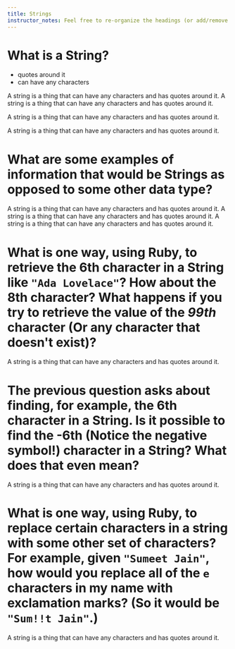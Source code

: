 ```yaml
---
title: Strings
instructor_notes: Feel free to re-organize the headings (or add/remove headings) below. We included the headings for your benefit, but it's 100% fine if you want to write your responses in some different structure.
---
```


# What is a String?

- quotes around it
- can have any characters

A string is a thing that can have any characters and has quotes around it. A string is a thing that can have any characters and has quotes around it. 

A string is a thing that can have any characters and has quotes around it. 

A string is a thing that can have any characters and has quotes around it. 

# What are some examples of information that would be Strings as opposed to some other data type?

A string is a thing that can have any characters and has quotes around it. A string is a thing that can have any characters and has quotes around it. A string is a thing that can have any characters and has quotes around it. 

# What is one way, using Ruby, to retrieve the 6th character in a String like `"Ada Lovelace"`? How about the 8th character? What happens if you try to retrieve the value of the _99th_ character (Or any character that doesn't exist)?

A string is a thing that can have any characters and has quotes around it. 

# The previous question asks about finding, for example, the 6th character in a String. Is it possible to find the **-6th** (Notice the negative symbol!) character in a String? What does that even mean?

A string is a thing that can have any characters and has quotes around it. 

# What is one way, using Ruby, to replace certain characters in a string with some other set of characters? For example, given `"Sumeet Jain"`, how would you replace all of the `e` characters in my name with exclamation marks? (So it would be `"Sum!!t Jain"`.)

A string is a thing that can have any characters and has quotes around it. 
